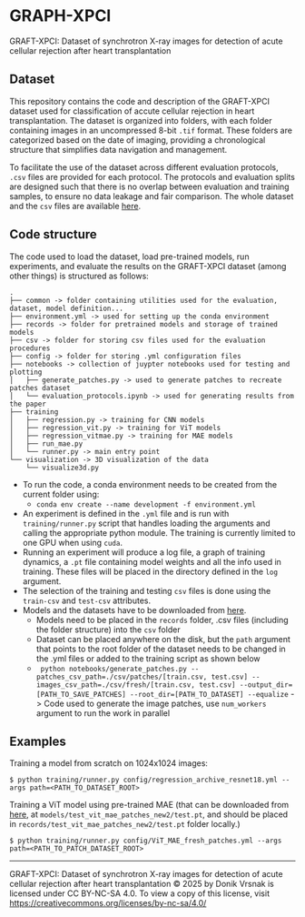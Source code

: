 # GRAPH-XPCI
GRAFT-XPCI: Dataset of synchrotron X-ray images for detection of acute cellular rejection after heart transplantation

## Dataset

This repository contains the code and description of the GRAFT-XPCI dataset used for classification of accute cellular rejection in heart transplantation. 
The dataset is organized into folders, with each folder containing images in an uncompressed 8-bit `.tif` format. 
These folders are categorized based on the date of imaging, providing a chronological structure that simplifies data navigation and management. 

To facilitate the use of the dataset across different evaluation protocols, `.csv` files are provided for each protocol.
The protocols and evaluation splits are designed such that there is no overlap between evaluation and training samples, to ensure no data leakage and fair comparison.
The whole dataset and the `csv` files are available [here](https://puh.srce.hr/s/f8p5fnxTfcH4HXy).

## Code structure

The code used to load the dataset, load pre-trained models, run experiments, and evaluate the results on the GRAFT-XPCI dataset (among other things) is structured as follows:

```
.
├── common -> folder containing utilities used for the evaluation, dataset, model definition...
├── environment.yml -> used for setting up the conda environment
├── records -> folder for pretrained models and storage of trained models
├── csv -> folder for storing csv files used for the evaluation procedures
├── config -> folder for storing .yml configuration files
├── notebooks -> collection of juypter notebooks used for testing and plotting
│   ├── generate_patches.py -> used to generate patches to recreate patches dataset
│   └── evaluation_protocols.ipynb -> used for generating results from the paper
├── training
│   ├── regression.py -> training for CNN models
│   ├── regression_vit.py -> training for ViT models
│   ├── regression_vitmae.py -> training for MAE models
│   ├── run_mae.py
│   └── runner.py -> main entry point
└── visualization -> 3D visualization of the data
    └── visualize3d.py
```

- To run the code, a conda environment needs to be created from the current folder using:
   - ```conda env create --name development -f environment.yml```
- An experiment is defined in the `.yml` file and is run with `training/runner.py` script that handles loading the arguments and calling the appropriate python module. The training is currently limited to one GPU when using `cuda`.
- Running an experiment will produce a log file, a graph of training dynamics, a `.pt` file containing model weights and all the info used in training. These files will be placed in the directory defined in the `log` argument. 
- The selection of the training and testing `csv` files is done using the `train-csv` and `test-csv` attributes. 
- Models and the datasets have to be downloaded from [here](https://puh.srce.hr/s/f8p5fnxTfcH4HXy).
	- Models need to be placed in the `records` folder, .csv files (including the folder structure) into the `csv` folder
	- Dataset can be placed anywhere on the disk, but the `path` argument that points to the root folder of the dataset needs to be changed in the .yml files or added to the training script as shown below
    - ``` python notebooks/generate_patches.py --patches_csv_path=./csv/patches/[train.csv, test.csv] --images_csv_path=./csv/fresh/[train.csv, test.csv] --output_dir=[PATH_TO_SAVE_PATCHES] --root_dir=[PATH_TO_DATASET] --equalize``` -> Code used to generate the image patches, use `num_workers` argument to run the work in parallel
    
## Examples

Training a model from scratch on 1024x1024 images:
```
$ python training/runner.py config/regression_archive_resnet18.yml --args path=<PATH_TO_DATASET_ROOT>
```

Training a ViT model using pre-trained MAE (that can be downloaded from [here](https://puh.srce.hr/s/f8p5fnxTfcH4HXy), at `models/test_vit_mae_patches_new2/test.pt`, and should be placed in `records/test_vit_mae_patches_new2/test.pt` folder locally.)
```
$ python training/runner.py config/ViT_MAE_fresh_patches.yml --args path=<PATH_TO_PATCH_DATASET_ROOT>
```

-------------
 GRAFT-XPCI: Dataset of synchrotron X-ray images for detection of acute cellular rejection after heart transplantation © 2025 by Donik Vrsnak is licensed under CC BY-NC-SA 4.0. To view a copy of this license, visit https://creativecommons.org/licenses/by-nc-sa/4.0/
